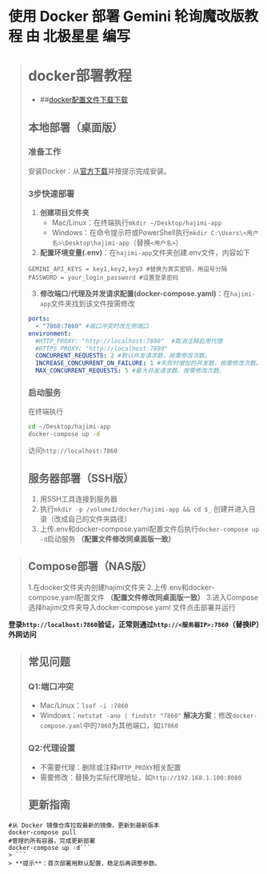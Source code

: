 # 使用 Docker 部署 Gemini 轮询魔改版教程 由 **北极星星** 编写

> # docker部署教程
> - ##[docker配置文件下载下载](https://github.com/beijixingxing/hajimi/releases/download/%E6%96%87%E4%BB%B6/docker.zip)
> 
> ## 本地部署（桌面版）
> ### 准备工作
> 安装Docker：从[官方下载](https://www.docker.com/)并按提示完成安装。
> ### 3步快速部署
> 1. **创建项目文件夹**
>     - Mac/Linux：在终端执行`mkdir ~/Desktop/hajimi-app`
>     - Windows：在命令提示符或PowerShell执行`mkdir C:\Users\<用户名>\Desktop\hajimi-app`（替换`<用户名>`）
> 2. **配置环境变量(.env)**：在`hajimi-app`文件夹创建.env文件，内容如下
> ```env
> GEMINI_API_KEYS = key1,key2,key3 #替换为真实密钥，用逗号分隔
> PASSWORD = your_login_password #设置登录密码
> ```
> 3. **修改端口/代理及并发请求配置(docker-compose.yaml)**：在`hajimi-app`文件夹找到该文件按需修改
> ```yaml
> ports:
>   - "7860:7860" #端口冲突时改左侧端口
> environment:
>   #HTTP_PROXY: "http://localhost:7890"  #取消注释启用代理
>   #HTTPS_PROXY: "http://localhost:7890"
>   CONCURRENT_REQUESTS: 2 #默认并发请求数，按需修改次数。
>   INCREASE_CONCURRENT_ON_FAILURE: 1 #失败时增加的并发数，按需修改次数。
>   MAX_CONCURRENT_REQUESTS: 5 #最大并发请求数，按需修改次数。
> ```
> ### 启动服务
> 在终端执行
> ```bash
> cd ~/Desktop/hajimi-app 
> docker-compose up -d 
> ```
> 访问`http://localhost:7860`
> 
> ## 服务器部署（SSH版）
> 1. 用SSH工具连接到服务器
> 2. 执行`mkdir -p /volume1/docker/hajimi-app && cd $_` 创建并进入目录（改成自己的文件夹路径）
> 3. 上传.env和docker-compose.yaml配置文件后执行`docker-compose up -d`启动服务 **（配置文件修改同桌面版一致）** 

> ## Compose部署（NAS版）
> 1.在docker文件夹内创建hajimi文件夹
> 2.上传.env和docker-compose.yaml配置文件 **（配置文件修改同桌面版一致）** 
> 3.进入Compose选择hajimi文件夹导入docker-compose.yaml
文件点击部署并运行

**登录`http://localhost:7860`验证，正常则通过`http://<服务器IP>:7860`（替换IP）外网访问**
> 
> ## 常见问题
> ### Q1:端口冲突
> - Mac/Linux：`lsof -i :7860`
> - Windows：`netstat -ano | findstr "7860"`
> **解决方案**：修改`docker-compose.yaml`中的`7860`为其他端口，如`17860`
> ### Q2:代理设置
> - 不需要代理：删除或注释`HTTP_PROXY`相关配置
> - 需要修改：替换为实际代理地址，如`http://192.168.1.100:8080`
> 
> ## 更新指南
```进入项目文件夹，根据需求在SSH终端输入下面指令：
#从 Docker 镜像仓库拉取最新的镜像，更新到最新版本
docker-compose pull
#管理的所有容器，完成更新部署
docker-compose up -d```
> ```
> **提示**：首次部署用默认配置，稳定后再调整参数。
